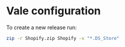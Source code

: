 # Vale configuration

To create a new release run:

```bash
zip -r Shopify.zip Shopify -x "*.DS_Store"
```

